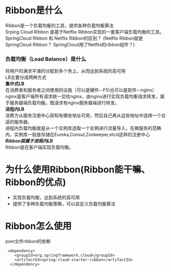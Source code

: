 # Ribbon是什么  
Ribbon是一个负载均衡的工具，提供各种负载均衡算法  
Srping Cloud Ribbon 是基于Netflix Ribbon实现的一套客户端负载均衡的工具。  
SpringCloud Ribbon 和 Netflix Ribbon的区别？   (Netflix Ribbon就是SpringCloud Ribbon？  SpringCloud用了Netflix的ribbon组件？)  
### 负载均衡（Load Balance）是什么
将用户的满求平滩的分配到多个务上，从而达到系统的高可用  
LB主要分成两种方式  
**集中式LB**  
在消费者和服务者之间使用的设施（可以是硬件--F5\也可以是软件--nginx）  
nginx是客户端所有请求统一交给nginx，由nginx进行实现负载均衡请求转发，属于服务器端负载均衡。既请求有nginx服务器端进行转发。  
**进程内LB**  
消费方从服务注册中心获知有哪些地址可用，然后自己再从这些地址中选择一个合适的服务器。  
进程内负载均衡就是从一个实例库选取一个实例进行流量导入，在微服务的范畴内，实例库一般是存储在Eureka,Consul,Zookeeper,etcd这样的注册中心  
***Ribbon就属于进程内LB***   
Ribbon是在客户端实现负载均衡。  
# 为什么使用Ribbon(Ribbon能干嘛、Ribbon的优点)  
* 实现负载均衡，达到系统的高可用
* 提供了多种负载均衡策略，可以自定义负载均衡算法  
# Ribbon怎么使用  
pom文件ribbon的依赖
```
 <dependency>
    <groupId>org.springframework.cloud</groupId>
    <artifactId>spring-cloud-starter-ribbon</artifactId>
  </dependency>
```






